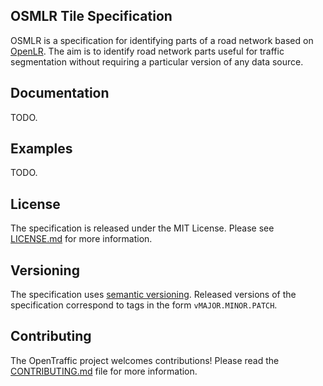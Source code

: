 OSMLR Tile Specification
------------------------

OSMLR is a specification for identifying parts of a road network based on [OpenLR](http://www.openlr.org/). The aim is to identify road network parts useful for traffic segmentation without requiring a particular version of any data source.

Documentation
-------------

TODO.

Examples
--------

TODO.

License
-------

The specification is released under the MIT License. Please see [LICENSE.md](LICENSE.md) for more information.

Versioning
----------

The specification uses [semantic versioning](http://semver.org/). Released versions of the specification correspond to tags in the form `vMAJOR.MINOR.PATCH`.

Contributing
------------

The OpenTraffic project welcomes contributions! Please read the [CONTRIBUTING.md](CONTRIBUTING.md) file for more information.